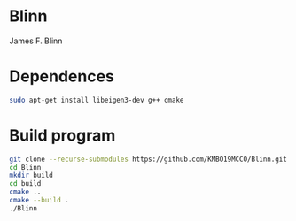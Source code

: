 # Blinn
James F. Blinn
 
# Dependences  
```bash
sudo apt-get install libeigen3-dev g++ cmake
```
# Build program
 
```bash
git clone --recurse-submodules https://github.com/KMBO19MCCO/Blinn.git
cd Blinn
mkdir build
cd build
cmake ..
cmake --build .
./Blinn
```
